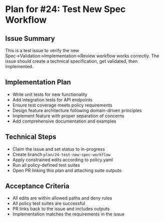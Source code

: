 # Plan for #24: Test New Spec Workflow

## Issue Summary
This is a test issue to verify the new Spec→Validation→Implementation→Review workflow works correctly. The issue should create a technical specification, get validated, then implemented.

## Implementation Plan
- Write unit tests for new functionality
- Add integration tests for API endpoints
- Ensure test coverage meets policy requirements
- Design feature architecture following domain-driven principles
- Implement feature with proper separation of concerns
- Add comprehensive documentation and examples

## Technical Steps
- Claim the issue and set status to in-progress
- Create branch `plan/24-test-new-spec-workflow`
- Apply constrained edits according to policy.yaml
- Run all policy-defined test suites
- Open PR linking this plan and attaching suite outputs

## Acceptance Criteria
- All edits are within allowed paths and deny rules
- All policy test suites are successful
- PR links back to the issue and includes outputs
- Implementation matches the requirements in the issue